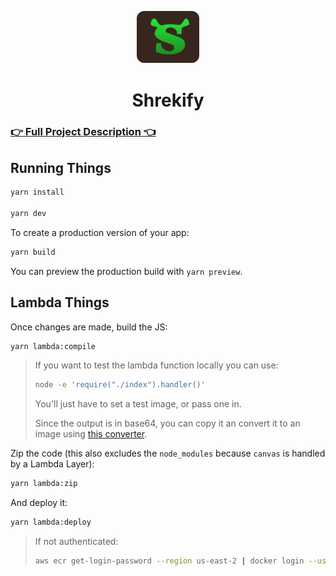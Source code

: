 <p align="center">
  <img alt="Shrekify Logo" src="./public/logo.png" width="100" style="border-radius: 12px;" />
</p>
<h1 align="center">
  Shrekify
</h1>

### [👉 Full Project Description 👈](https://jessekuntz.github.io/?project=shrekify)

## Running Things

```bash
yarn install

yarn dev
```

To create a production version of your app:

```bash
yarn build
```

You can preview the production build with `yarn preview`.

## Lambda Things

Once changes are made, build the JS:

```bash
yarn lambda:compile
```

> If you want to test the lambda function locally you can use:
>
> ```bash
> node -e 'require("./index").handler()'
> ```
>
> You'll just have to set a test image, or pass one in.
>
> Since the output is in base64, you can copy it an convert it to an image using [this converter](https://codebeautify.org/base64-to-image-converter).

Zip the code (this also excludes the `node_modules` because `canvas` is handled by a Lambda Layer):

```bash
yarn lambda:zip
```

And deploy it:

```bash
yarn lambda:deploy
```

> If not authenticated:
>
> ```bash
> aws ecr get-login-password --region us-east-2 | docker login --username AWS --password-stdin <AWS-ACCOUNT-ID>.dkr.ecr.us-east-2.amazonaws.com
> ```
